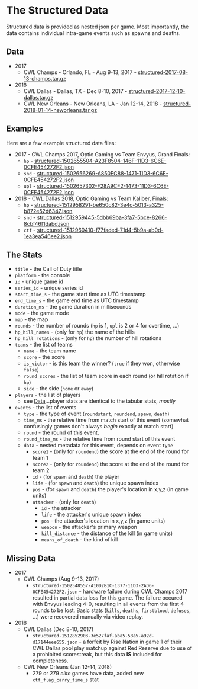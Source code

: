# The Structured Data

Structured data is provided as nested json per game.  Most importantly, the data contains individual intra-game events such as spawns and deaths.

## Data

 * 2017
    * CWL Champs - Orlando, FL - Aug 9-13, 2017 - [structured-2017-08-13-champs.tar.gz](structured-2017-08-13-champs.tar.gz)
 * 2018
    * CWL Dallas - Dallas, TX - Dec 8-10, 2017 - [structured-2017-12-10-dallas.tar.gz](structured-2017-12-10-dallas.tar.gz)
    * CWL New Orleans - New Orleans, LA - Jan 12-14, 2018 - [structured-2018-01-14-neworleans.tar.gz](structured-2018-01-14-neworleans.tar.gz)


## Examples

Here are a few example structured data files:

 * 2017 - CWL Champs 2017, Optic Gaming vs Team Envyus, Grand Finals:
    * `hp` - [structured-1502655504-A23F8504-146F-11D3-6C6E-0CFE454272F2.json](structured-1502655504-A23F8504-146F-11D3-6C6E-0CFE454272F2.json)
    * `snd` - [structured-1502656269-A850EC88-1471-11D3-6C6E-0CFE454272F2.json](structured-1502656269-A850EC88-1471-11D3-6C6E-0CFE454272F2.json)
    * `upl` - [structured-1502657302-F28A9CF2-1473-11D3-6C6E-0CFE454272F2.json](structured-1502657302-F28A9CF2-1473-11D3-6C6E-0CFE454272F2.json)
 * 2018 - CWL Dallas 2018, Optic Gaming vs Team Kaliber, Finals:
    * `hp` - [structured-1512958291-be650c82-3e4c-5013-a325-b872e52d6347.json](structured-1512958291-be650c82-3e4c-5013-a325-b872e52d6347.json)
    * `snd` - [structured-1512959445-5dbb69ba-3fa7-5bce-8266-8cbf46f1dabd.json](structured-1512959445-5dbb69ba-3fa7-5bce-8266-8cbf46f1dabd.json)
    * `ctf` - [structured-1512960410-f77faded-71d4-5b9a-ab0d-1ea3ea546ee2.json](structured-1512960410-f77faded-71d4-5b9a-ab0d-1ea3ea546ee2.json)


## The Stats

 * `title` - the Call of Duty title
 * `platform` - the console
 * `id` - unique game id
 * `series_id` - unique series id
 * `start_time_s` - the game start time as UTC timestamp
 * `end_time_s` - the game end time as UTC timestamp
 * `duration_ms` - the game duration in milliseconds
 * `mode` - the game mode
 * `map` - the map
 * `rounds` - the number of rounds (`hp` is 1, `upl` is 2 or 4 for overtime, ...)
 * `hp_hill_names` - (only for `hp`) the name of the hills
 * `hp_hill_rotations` - (only for `hp`) the number of hill rotations
 * `teams` - the list of teams
    * `name` - the team name
    * `score` - the score
    * `is_victor` - is this team the winner? (`true` if they won, otherwise `false`)
    * `round_scores` - the list of team score in each round (or hill rotation if `hp`)
    * `side` - the side (`home` or `away`)
 * `players` - the list of players
    * see [Data](../../data#the-stats)...player stats are identical to the tabular stats, _mostly_
 * `events` - the list of events
    * `type` - the type of event (`roundstart`, `roundend`, `spawn`, `death`)
    * `time_ms` - the relative time from match start of this event (somewhat confusingly games don't always _begin_ exactly at match start)
    * `round` - the round of this event,
    * `round_time_ms` - the relative time from round start of this event
    * `data` - nested metadata for this event, depends on event `type`
       * `score1` - (only for `roundend`) the score at the end of the round for team 1
       * `score2` - (only for `roundend`) the score at the end of the round for team 2
       * `id` - (for `spawn` and `death`) the player
       * `life` - (for `spawn` and `death`) the unique spawn index
       * `pos` - (for `spawn` and `death`) the player's location in x,y,z (in game units)
       * `attacker` - (only for `death`)
          * `id` - the attacker
          * `life` - the attacker's unique spawn index
          * `pos` - the attacker's location in x,y,z (in game units)
          * `weapon` - the attacker's primary weapon
          * `kill_distance` - the distance of the kill (in game units)
          * `means_of_death` - the kind of kill


## Missing Data

 * 2017
    * CWL Champs (Aug 9-13, 2017)
       - `structured-1502548557-A10D2B1C-1377-11D3-2AD6-0CFE454272F2.json` - hardware failure during CWL Champs 2017 resulted in partial data loss for this game.  The failure occured with Envyus leading 4-0, resulting in all events from the first 4 rounds to be lost.  Basic stats (`kills`, `deaths`, `firstblood`, `defuses`, ...) were recovered manually via video replay.
 * 2018
    * CWL Dallas (Dec 8-10, 2017)
       - `structured-1512852903-3e527faf-aba5-58a5-a92d-d17144eee655.json` - a forfeit by Rise Nation in game 1 of their CWL Dallas pool play matchup against Red Reserve due to use of a prohibited scorestreak, but this data **IS** included for completeness.
    * CWL New Orleans (Jan 12-14, 2018)
       - 279 or 279 *elite* games have data, added new `ctf_flag_carry_time_s` stat
